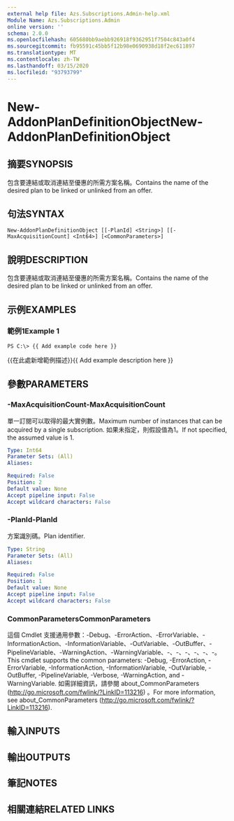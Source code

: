 ```yaml
---
external help file: Azs.Subscriptions.Admin-help.xml
Module Name: Azs.Subscriptions.Admin
online version: ''
schema: 2.0.0
ms.openlocfilehash: 605680bb9aebb926918f9362951f7504c843a0f4
ms.sourcegitcommit: fb95591c45bb5f12b98e0690938d18f2ec611897
ms.translationtype: MT
ms.contentlocale: zh-TW
ms.lasthandoff: 03/15/2020
ms.locfileid: "93793799"
---
```

# <span data-ttu-id="4342e-101">New-AddonPlanDefinitionObject</span><span class="sxs-lookup"><span data-stu-id="4342e-101">New-AddonPlanDefinitionObject</span></span>

## <span data-ttu-id="4342e-102">摘要</span><span class="sxs-lookup"><span data-stu-id="4342e-102">SYNOPSIS</span></span>
<span data-ttu-id="4342e-103">包含要連結或取消連結至優惠的所需方案名稱。</span><span class="sxs-lookup"><span data-stu-id="4342e-103">Contains the name of the desired plan to be linked or unlinked from an offer.</span></span>

## <span data-ttu-id="4342e-104">句法</span><span class="sxs-lookup"><span data-stu-id="4342e-104">SYNTAX</span></span>

```
New-AddonPlanDefinitionObject [[-PlanId] <String>] [[-MaxAcquisitionCount] <Int64>] [<CommonParameters>]
```

## <span data-ttu-id="4342e-105">說明</span><span class="sxs-lookup"><span data-stu-id="4342e-105">DESCRIPTION</span></span>
<span data-ttu-id="4342e-106">包含要連結或取消連結至優惠的所需方案名稱。</span><span class="sxs-lookup"><span data-stu-id="4342e-106">Contains the name of the desired plan to be linked or unlinked from an offer.</span></span>

## <span data-ttu-id="4342e-107">示例</span><span class="sxs-lookup"><span data-stu-id="4342e-107">EXAMPLES</span></span>

### <span data-ttu-id="4342e-108">範例1</span><span class="sxs-lookup"><span data-stu-id="4342e-108">Example 1</span></span>
```
PS C:\> {{ Add example code here }}
```

<span data-ttu-id="4342e-109">{{在此處新增範例描述}}</span><span class="sxs-lookup"><span data-stu-id="4342e-109">{{ Add example description here }}</span></span>

## <span data-ttu-id="4342e-110">參數</span><span class="sxs-lookup"><span data-stu-id="4342e-110">PARAMETERS</span></span>

### <span data-ttu-id="4342e-111">-MaxAcquisitionCount</span><span class="sxs-lookup"><span data-stu-id="4342e-111">-MaxAcquisitionCount</span></span>
<span data-ttu-id="4342e-112">單一訂閱可以取得的最大實例數。</span><span class="sxs-lookup"><span data-stu-id="4342e-112">Maximum number of instances that can be acquired by a single subscription.</span></span>
<span data-ttu-id="4342e-113">如果未指定，則假設值為1。</span><span class="sxs-lookup"><span data-stu-id="4342e-113">If not specified, the assumed value is 1.</span></span>

```yaml
Type: Int64
Parameter Sets: (All)
Aliases: 

Required: False
Position: 2
Default value: None
Accept pipeline input: False
Accept wildcard characters: False
```

### <span data-ttu-id="4342e-114">-PlanId</span><span class="sxs-lookup"><span data-stu-id="4342e-114">-PlanId</span></span>
<span data-ttu-id="4342e-115">方案識別碼。</span><span class="sxs-lookup"><span data-stu-id="4342e-115">Plan identifier.</span></span>

```yaml
Type: String
Parameter Sets: (All)
Aliases: 

Required: False
Position: 1
Default value: None
Accept pipeline input: False
Accept wildcard characters: False
```

### <span data-ttu-id="4342e-116">CommonParameters</span><span class="sxs-lookup"><span data-stu-id="4342e-116">CommonParameters</span></span>
<span data-ttu-id="4342e-117">這個 Cmdlet 支援通用參數：-Debug、-ErrorAction、-ErrorVariable、-InformationAction、-InformationVariable、-OutVariable、-OutBuffer、-PipelineVariable、-WarningAction、-WarningVariable、-、-、-、-、-、-。</span><span class="sxs-lookup"><span data-stu-id="4342e-117">This cmdlet supports the common parameters: -Debug, -ErrorAction, -ErrorVariable, -InformationAction, -InformationVariable, -OutVariable, -OutBuffer, -PipelineVariable, -Verbose, -WarningAction, and -WarningVariable.</span></span> <span data-ttu-id="4342e-118">如需詳細資訊，請參閱 about_CommonParameters (http://go.microsoft.com/fwlink/?LinkID=113216) 。</span><span class="sxs-lookup"><span data-stu-id="4342e-118">For more information, see about_CommonParameters (http://go.microsoft.com/fwlink/?LinkID=113216).</span></span>

## <span data-ttu-id="4342e-119">輸入</span><span class="sxs-lookup"><span data-stu-id="4342e-119">INPUTS</span></span>

## <span data-ttu-id="4342e-120">輸出</span><span class="sxs-lookup"><span data-stu-id="4342e-120">OUTPUTS</span></span>

## <span data-ttu-id="4342e-121">筆記</span><span class="sxs-lookup"><span data-stu-id="4342e-121">NOTES</span></span>

## <span data-ttu-id="4342e-122">相關連結</span><span class="sxs-lookup"><span data-stu-id="4342e-122">RELATED LINKS</span></span>

